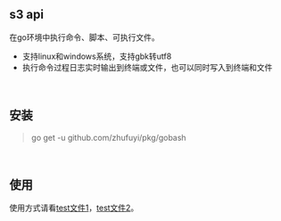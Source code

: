 ## s3 api

在go环境中执行命令、脚本、可执行文件。

- 支持linux和windows系统，支持gbk转utf8
- 执行命令过程日志实时输出到终端或文件，也可以同时写入到终端和文件

<br>

## 安装

> go get -u github.com/zhufuyi/pkg/gobash

<br>

## 使用

使用方式请看[test文件1](gobash_test.go)，[test文件2](cmd/cmd_test.go)。


